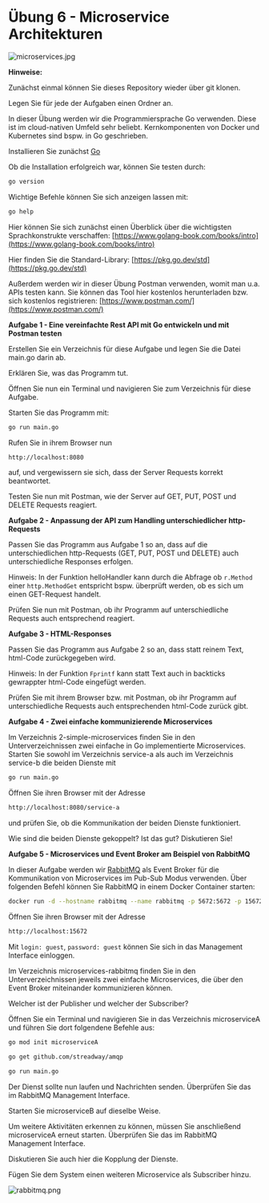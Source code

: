 # Übung 6 - Microservice Architekturen

![microservices.jpg](microservices.jpg)

**Hinweise:**

Zunächst einmal können Sie dieses Repository wieder über git klonen.  

Legen Sie für jede der Aufgaben einen Ordner an.   

In dieser Übung werden wir die Programmiersprache Go verwenden. Diese ist im cloud-nativen Umfeld sehr beliebt. Kernkomponenten von Docker und Kubernetes sind bspw. in Go geschrieben.  

Installieren Sie zunächst [Go](https://go.dev/)  

Ob die Installation erfolgreich war, können Sie testen durch: 

   ```bash
go version
   ```
Wichtige Befehle können Sie sich anzeigen lassen mit:

   ```bash
go help
   ```

Hier können Sie sich zunächst einen Überblick über die wichtigsten Sprachkonstrukte verschaffen: [https://www.golang-book.com/books/intro](https://www.golang-book.com/books/intro)  

Hier finden Sie die Standard-Library: [https://pkg.go.dev/std](https://pkg.go.dev/std)  

Außerdem werden wir in dieser Übung Postman verwenden, womit man u.a. APIs testen kann. Sie können das Tool hier kostenlos herunterladen bzw. sich kostenlos registrieren: [https://www.postman.com/](https://www.postman.com/)

**Aufgabe 1 - Eine vereinfachte Rest API mit Go entwickeln und mit Postman testen**

Erstellen Sie ein Verzeichnis für diese Aufgabe und legen Sie die Datei main.go darin ab.  

Erklären Sie, was das Programm tut.  

Öffnen Sie nun ein Terminal und navigieren Sie zum Verzeichnis für diese Aufgabe.  

Starten Sie das Programm mit:

   ```bash
go run main.go
   ```

Rufen Sie in ihrem Browser nun

   ```bash
http://localhost:8080
   ```
auf, und vergewissern sie sich, dass der Server Requests korrekt beantwortet.  

Testen Sie nun mit Postman, wie der Server auf GET, PUT, POST und DELETE Requests reagiert.

**Aufgabe 2 - Anpassung der API zum Handling unterschiedlicher http-Requests**

Passen Sie das Programm aus Aufgabe 1 so an, dass auf die unterschiedlichen http-Requests (GET, PUT, POST und DELETE) auch unterschiedliche Responses erfolgen.  

Hinweis: In der Funktion helloHandler kann durch die Abfrage ob `r.Method` einer `http.MethodGet` entspricht bspw. überprüft werden, ob es sich um einen GET-Request handelt.  

Prüfen Sie nun mit Postman, ob ihr Programm auf unterschiedliche Requests auch entsprechend reagiert.  

**Aufgabe 3 - HTML-Responses**

Passen Sie das Programm aus Aufgabe 2 so an, dass statt reinem Text, html-Code zurückgegeben wird.  

Hinweis: In der Funktion `Fprintf` kann statt Text auch in backticks gewrappter html-Code eingefügt werden.    

Prüfen Sie mit ihrem Browser bzw. mit Postman, ob ihr Programm auf unterschiedliche Requests auch entsprechenden html-Code zurück gibt. 

**Aufgabe 4 - Zwei einfache kommunizierende Microservices**

Im Verzeichnis 2-simple-microservices finden Sie in den Unterverzeichnissen zwei einfache in Go implementierte Microservices. Starten Sie sowohl im Verzeichnis service-a als auch im Verzeichnis service-b die beiden Dienste mit

   ```bash
go run main.go
   ```

Öffnen Sie ihren Browser mit der Adresse

   ```bash
http://localhost:8080/service-a
   ```
und prüfen Sie, ob die Kommunikation der beiden Dienste funktioniert.  

Wie sind die beiden Dienste gekoppelt? Ist das gut? Diskutieren Sie!

**Aufgabe 5 - Microservices und Event Broker am Beispiel von RabbitMQ**

In dieser Aufgabe werden wir [RabbitMQ](https://www.rabbitmq.com/) als Event Broker für die Kommunikation von Microservices im Pub-Sub Modus verwenden. Über folgenden Befehl können Sie RabbitMQ in einem Docker Container starten:

   ```bash
docker run -d --hostname rabbitmq --name rabbitmq -p 5672:5672 -p 15672:15672 rabbitmq:3-management
   ```
Öffnen Sie ihren Browser mit der Adresse 

   ```bash
http://localhost:15672
   ```
Mit `login: guest`, `password: guest` können Sie sich in das Management Interface einloggen.  

Im Verzeichnis microservices-rabbitmq finden Sie in den Unterverzeichnissen jeweils zwei einfache Microservices, die über den Event Broker miteinander kommunizieren können.  

Welcher ist der Publisher und welcher der Subscriber?  

Öffnen Sie ein Terminal und navigieren Sie in das Verzeichnis microserviceA und führen Sie dort folgendene Befehle aus:

   ```bash
go mod init microserviceA
   ```
   ```bash
go get github.com/streadway/amqp
   ```
   ```bash
go run main.go
   ```
Der Dienst sollte nun laufen und Nachrichten senden. Überprüfen Sie das im RabbitMQ Management Interface.  

Starten Sie microserviceB auf dieselbe Weise.  

Um weitere Aktivitäten erkennen zu können, müssen Sie anschließend microserviceA erneut starten. Überprüfen Sie das im RabbitMQ Management Interface.  

Diskutieren Sie auch hier die Kopplung der Dienste.  

Fügen Sie dem System einen weiteren Microservice als Subscriber hinzu.  

![rabbitmq.png](rabbitmq.png)


